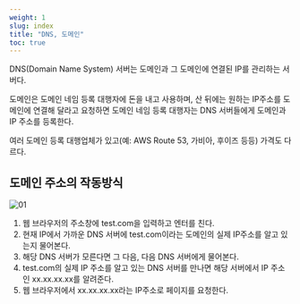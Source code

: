 ```yaml
---
weight: 1
slug: index
title: "DNS, 도메인"
toc: true
---
```


DNS(Domain Name System) 서버는 도메인과 그 도메인에 연결된 IP를 관리하는 서버다.

도메인은 도메인 네임 등록 대행자에 돈을 내고 사용하며, 산 뒤에는 원하는 IP주소를 도메인에 연결해 달라고 요청하면 도메인 네임 등록 대행자는 DNS 서버들에게 도메인과 IP 주소를 등록한다.

여러 도메인 등록 대행업체가 있고(예: AWS Route 53, 가비아, 후이즈 등등) 가격도 다르다.

## 도메인 주소의 작동방식

![01](/docs/infra/ec2/dns/01.png)

1. 웹 브라우저의 주소창에 test.com을 입력하고 엔터를 친다.
2. 현재 IP에서 가까운 DNS 서버에 test.com이라는 도메인의 실제 IP주소를 알고 있는지 물어본다.
3. 해당 DNS 서버가 모른다면 그 다음, 다음 DNS 서버에게 물어본다.
4. test.com의 실제 IP 주소를 알고 있는 DNS 서버를 만나면 해당 서버에서 IP 주소인 xx.xx.xx.xx를 알려준다.
5. 웹 브라우저에서 xx.xx.xx.xx라는 IP주소로 페이지를 요청한다.